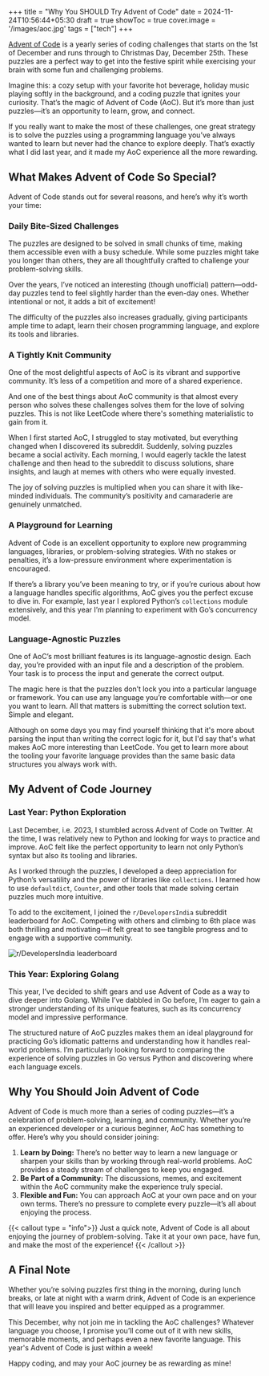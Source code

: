 +++
title = "Why You SHOULD Try Advent of Code"
date = 2024-11-24T10:56:44+05:30
draft = true
showToc = true
cover.image = '/images/aoc.jpg'
tags = ["tech"]
+++

[Advent of Code](https://adventofcode.com/) is a yearly series of coding challenges that starts on the 1st of December and runs through to Christmas Day, December 25th. These puzzles are a perfect way to get into the festive spirit while exercising your brain with some fun and challenging problems.

Imagine this: a cozy setup with your favorite hot beverage, holiday music playing softly in the background, and a coding puzzle that ignites your curiosity. That’s the magic of Advent of Code (AoC). But it’s more than just puzzles—it’s an opportunity to learn, grow, and connect.

If you really want to make the most of these challenges, one great strategy is to solve the puzzles using a programming language you’ve always wanted to learn but never had the chance to explore deeply. That’s exactly what I did last year, and it made my AoC experience all the more rewarding.

## What Makes Advent of Code So Special?

Advent of Code stands out for several reasons, and here’s why it’s worth your time:

### Daily Bite-Sized Challenges

The puzzles are designed to be solved in small chunks of time, making them accessible even with a busy schedule. While some puzzles might take you longer than others, they are all thoughtfully crafted to challenge your problem-solving skills.

Over the years, I’ve noticed an interesting (though unofficial) pattern—odd-day puzzles tend to feel slightly harder than the even-day ones. Whether intentional or not, it adds a bit of excitement!

The difficulty of the puzzles also increases gradually, giving participants ample time to adapt, learn their chosen programming language, and explore its tools and libraries.

### A Tightly Knit Community

One of the most delightful aspects of AoC is its vibrant and supportive community. It’s less of a competition and more of a shared experience.

And one of the best things about AoC community is that almost every person who solves these challenges solves them for the love of solving puzzles. This is not like LeetCode where there's something materialistic to gain from it.

When I first started AoC, I struggled to stay motivated, but everything changed when I discovered its subreddit. Suddenly, solving puzzles became a social activity. Each morning, I would eagerly tackle the latest challenge and then head to the subreddit to discuss solutions, share insights, and laugh at memes with others who were equally invested.

The joy of solving puzzles is multiplied when you can share it with like-minded individuals. The community’s positivity and camaraderie are genuinely unmatched.

### A Playground for Learning

Advent of Code is an excellent opportunity to explore new programming languages, libraries, or problem-solving strategies. With no stakes or penalties, it’s a low-pressure environment where experimentation is encouraged.

If there’s a library you’ve been meaning to try, or if you’re curious about how a language handles specific algorithms, AoC gives you the perfect excuse to dive in. For example, last year I explored Python’s `collections` module extensively, and this year I’m planning to experiment with Go’s concurrency model.

### Language-Agnostic Puzzles

One of AoC’s most brilliant features is its language-agnostic design. Each day, you’re provided with an input file and a description of the problem. Your task is to process the input and generate the correct output.

The magic here is that the puzzles don’t lock you into a particular language or framework. You can use any language you’re comfortable with—or one you want to learn. All that matters is submitting the correct solution text. Simple and elegant.

Although on some days you may find yourself thinking that it's more about parsing the input than writing the correct logic for it, but I'd say that's what makes AoC more interesting than LeetCode. You get to learn more about the tooling your favorite language provides than the same basic data structures you always work with.

## My Advent of Code Journey

### Last Year: Python Exploration

Last December, i.e. 2023, I stumbled across Advent of Code on Twitter. At the time, I was relatively new to Python and looking for ways to practice and improve. AoC felt like the perfect opportunity to learn not only Python’s syntax but also its tooling and libraries.

As I worked through the puzzles, I developed a deep appreciation for Python’s versatility and the power of libraries like `collections`. I learned how to use `defaultdict`, `Counter`, and other tools that made solving certain puzzles much more intuitive.

To add to the excitement, I joined the `r/DevelopersIndia` subreddit leaderboard for AoC. Competing with others and climbing to 6th place was both thrilling and motivating—it felt great to see tangible progress and to engage with a supportive community.

![r/DevelopersIndia leaderboard](/images/aocLeaderboard.webp)

### This Year: Exploring Golang

This year, I’ve decided to shift gears and use Advent of Code as a way to dive deeper into Golang. While I’ve dabbled in Go before, I’m eager to gain a stronger understanding of its unique features, such as its concurrency model and impressive performance.

The structured nature of AoC puzzles makes them an ideal playground for practicing Go’s idiomatic patterns and understanding how it handles real-world problems. I’m particularly looking forward to comparing the experience of solving puzzles in Go versus Python and discovering where each language excels.

## Why You Should Join Advent of Code

Advent of Code is much more than a series of coding puzzles—it’s a celebration of problem-solving, learning, and community. Whether you’re an experienced developer or a curious beginner, AoC has something to offer. Here’s why you should consider joining:

1. **Learn by Doing:** There’s no better way to learn a new language or sharpen your skills than by working through real-world problems. AoC provides a steady stream of challenges to keep you engaged.
2. **Be Part of a Community:** The discussions, memes, and excitement within the AoC community make the experience truly special.
3. **Flexible and Fun:** You can approach AoC at your own pace and on your own terms. There’s no pressure to complete every puzzle—it’s all about enjoying the process.

{{< callout type = "info">}}
Just a quick note, Advent of Code is all about enjoying the journey of problem-solving. Take it at your own pace, have fun, and make the most of the experience!
{{< /callout >}}

## A Final Note

Whether you’re solving puzzles first thing in the morning, during lunch breaks, or late at night with a warm drink, Advent of Code is an experience that will leave you inspired and better equipped as a programmer.

This December, why not join me in tackling the AoC challenges? Whatever language you choose, I promise you’ll come out of it with new skills, memorable moments, and perhaps even a new favorite language. This year's Advent of Code is just within a week!

Happy coding, and may your AoC journey be as rewarding as mine!
